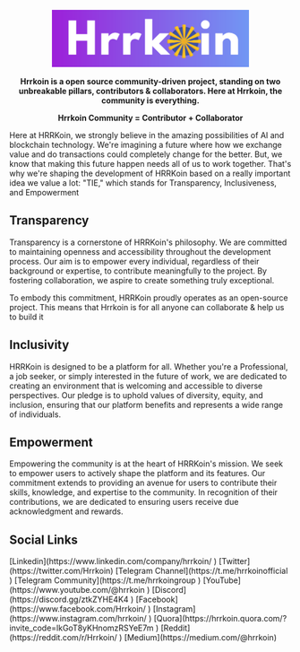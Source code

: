 <p align="center" dir="auto">
<img src="https://github.com/HRRKOIN/.github/blob/main/logo.png?raw=true" alt="Hrrkoin Logo" width="70%" style="max-width: 100%;">
</p>
<p align="center" dir="auto">
<b>Hrrkoin is a open source community-driven project, standing on two unbreakable pillars, contributors & collaborators. Here at Hrrkoin, the community is everything.</b>
</p>

<p align="center" dir="auto">
<b>Hrrkoin Community  = Contributor + Collaborator </b>
</p>

<p dir="auto">
Here at HRRKoin, we strongly believe in the amazing possibilities of AI and blockchain technology. We're imagining a future where how we exchange value and do transactions could completely change for the better. But, we know that making this future happen needs all of us to work together. That's why we're shaping the development of HRRKoin based on a really important idea we value a lot: "TIE," which stands for Transparency, Inclusiveness, and Empowerment
</p>
<h2 class="heading-element" dir="auto">Transparency</h2>
<p dir="auto">
Transparency is a cornerstone of HRRKoin's philosophy. We are committed to maintaining openness and accessibility throughout the development process. Our aim is to empower every individual, regardless of their background or expertise, to contribute meaningfully to the project. By fostering collaboration, we aspire to create something truly exceptional.

To embody this commitment, HRRKoin proudly operates as an open-source project. This means that Hrrkoin is for all anyone can collaborate & help us to build it
</p>
<h2 class="heading-element" dir="auto">Inclusivity</h2>
<p dir="auto">
HRRKoin is designed to be a platform for all. Whether you're a Professional, a job seeker, or simply interested in the future of work, we are dedicated to creating an environment that is welcoming and accessible to diverse perspectives. Our pledge is to uphold values of diversity, equity, and inclusion, ensuring that our platform benefits and represents a wide range of individuals.
</p>
<h2 class="heading-element" dir="auto">Empowerment</h2>

<p dir="auto">
Empowering the community is at the heart of HRRKoin's mission. We seek to empower users to actively shape the platform and its features. Our commitment extends to providing an avenue for users to contribute their skills, knowledge, and expertise to the community. In recognition of their contributions, we are dedicated to ensuring users receive due acknowledgment and rewards.
</p>

<h2 class="heading-element" dir="auto">Social Links</h2>
<p dir="auto">
[Linkedin](https://www.linkedin.com/company/hrrkoin/ )
[Twitter](https://twitter.com/Hrrkoin)
[Telegram Channel](https://t.me/hrrkoinofficial  )
[Telegram Community](https://t.me/hrrkoingroup )
[YouTube](https://www.youtube.com/@hrrkoin )
[Discord](https://discord.gg/ztkZYHE4K4 )
[Facebook](https://www.facebook.com/Hrrkoin/  )
[Instagram](https://www.instagram.com/hrrkoin/  )
[Quora](https://hrrkoin.quora.com/?invite_code=lkGoT8yKHnomzRSYeE7m )
[Reddit](https://reddit.com/r/Hrrkoin/ )
[Medium](https://medium.com/@hrrkoin)
</p>
